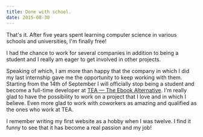 ```yaml
---
title: Done with school.
date: 2015-08-30
---
```


That's it. After five years spent learning computer science in various schools
and universities, I'm finally free!

<!--more-->

I had the chance to work for several companies in addition to being a student
and I really am eager to get involved in other projects.

Speaking of which, I am more than happy that the company in which I did my last
internship gave me the opportunity to keep working with them. Starting from the
14th of September I will officially stop being a student and become a full-time
developer at [TEA — The Ebook Alternative](http://www.tea-ebook.com/).
I'm really glad to have the possibility to work on a project that I love and
in which I believe. Even more glad to work with coworkers as amazing and
qualified as the ones who work at TEA.

I remember writing my first website as a hobby when I was twelve. I find it
funny to see that it has become a real passion and my job!
